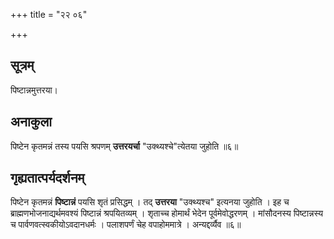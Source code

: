 +++
title = "२२ ०६"

+++
## सूत्रम्
पिष्टान्नमुत्तरया।
## अनाकुला
पिष्टेन कृतमन्नं तस्य पयसि श्रपणम् **उत्तरयर्चा** "उक्थ्यश्चे"त्येतया जुहोति ॥६॥

## गृह्यतात्पर्यदर्शनम्
पिष्टेन कृतमन्नं **पिष्टान्नं** पयसि शृतं प्रसिद्धम् ।
तद् **उत्तरया** "उक्थ्यश्च" इत्यनया जुहोति ।
इह च ब्राह्मणभोजनाद्यर्थमवश्यं पिष्टान्नं श्रपयितव्यम् ।
शृताच्च होमार्थं भेदेन पूर्वमेवोद्धरणम् ।
मांसौदनस्य पिष्टान्नस्य च पार्वणवत्स्वकीयोऽवदानधर्मः ।
पलाशपर्णं चेह वपाहोममात्रे ।
अन्यद्दर्व्यैव ॥६॥

